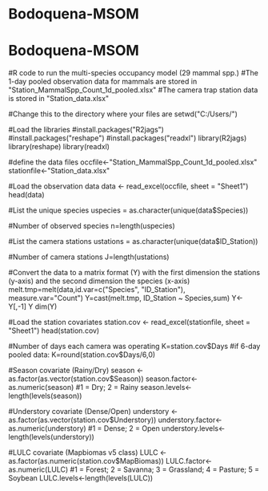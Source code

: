 # Bodoquena-MSOM
# Bodoquena-MSOM
#R code to run the multi-species occupancy model (29 mammal spp.)
#The 1-day pooled observation data for mammals are stored in "Station_MammalSpp_Count_1d_pooled.xlsx"
#The camera trap station data is stored in "Station_data.xlsx"

#Change this to the directory where your files are
setwd("C:/Users/")

#Load the libraries
#install.packages("R2jags")
#install.packages("reshape")
#install.packages("readxl")
library(R2jags)
library(reshape)
library(readxl)

#define the data files
occfile<-"Station_MammalSpp_Count_1d_pooled.xlsx"
stationfile<-"Station_data.xlsx"

#Load the observation data
data <- read_excel(occfile, sheet = "Sheet1")
head(data)

#List the unique species
uspecies = as.character(unique(data$Species))

#Number of observed species
n=length(uspecies)

#List the  camera stations
ustations = as.character(unique(data$ID_Station))

#Number of camera stations
J=length(ustations)

#Convert the data to a matrix format (Y) with the first dimension the stations (y-axis) and the second dimension the species (x-axis)
melt.tmp=melt(data,id.var=c("Species", "ID_Station"), measure.var="Count")
Y=cast(melt.tmp, ID_Station ~ Species,sum)
Y<-Y[,-1]
Y
dim(Y)

#Load the station covariates
station.cov <- read_excel(stationfile, sheet = "Sheet1")
head(station.cov)

#Number of days each camera was operating
K=station.cov$Days #if 6-day pooled data: K=round(station.cov$Days/6,0)

#Season covariate (Rainy/Dry)
season <- as.factor(as.vector(station.cov$Season))
season.factor<- as.numeric(season) #1 = Dry; 2 = Rainy
season.levels<-length(levels(season))

#Understory covariate (Dense/Open)
understory <- as.factor(as.vector(station.cov$Understory))
understory.factor<- as.numeric(understory) #1 = Dense; 2 = Open
understory.levels<-length(levels(understory))

#LULC covariate (Mapbiomas v5 class)
LULC <- as.factor(as.numeric(station.cov$MapBiomas))
LULC.factor<- as.numeric(LULC) #1 = Forest; 2 = Savanna; 3 = Grassland; 4 = Pasture; 5 = Soybean
LULC.levels<-length(levels(LULC))

